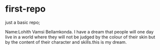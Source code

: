 # first-repo
just a basic repo;

Name:Lohith Vamsi Bellamkonda.
I have a dream that people will one day live in a world where they will not be judged by the colour of their skin but by the content of their character and skills.this is my dream.
